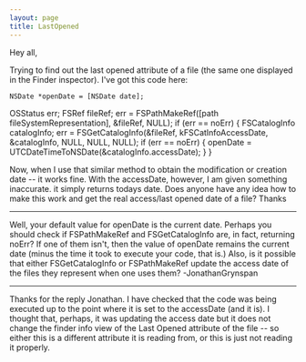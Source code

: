 ```yaml
---
layout: page
title: LastOpened
---
```




Hey all,

Trying to find out the last opened attribute of a file (the same one displayed in the Finder inspector).  I've got this code here:

    NSDate *openDate = [NSDate date];
OSStatus err;
FSRef fileRef;
err = FSPathMakeRef([path fileSystemRepresentation], &fileRef, NULL);
if (err == noErr) {
	FSCatalogInfo catalogInfo;
	err = FSGetCatalogInfo(&fileRef, kFSCatInfoAccessDate, &catalogInfo, NULL, NULL, NULL);
	if (err == noErr) {
		openDate = UTCDateTimeToNSDate(&catalogInfo.accessDate);
	}
}

Now, when I use that similar method to obtain the modification or creation date -- it works fine.  With the accessDate, however, I am given something inaccurate.  it simply returns todays date.  Does anyone have any idea how to make this work and get the real access/last opened date of a file?  Thanks

----
Well, your default value for openDate is the current date. Perhaps you should check if FSPathMakeRef and FSGetCatalogInfo are, in fact, returning noErr? If one of them isn't, then the value of openDate remains the current date (minus the time it took to execute your code, that is.) Also, is it possible that either FSGetCatalogInfo or FSPathMakeRef update the access date of the files they represent when one uses them? -JonathanGrynspan

---- 

Thanks for the reply Jonathan.  I have checked that the code was being executed up to the point where it is set to the accessDate (and it is).  I thought that, perhaps, it was updating the access date but it does not change the finder info view of the Last Opened attribute of the file -- so either this is a different attribute it is reading from, or this is just not reading it properly.

